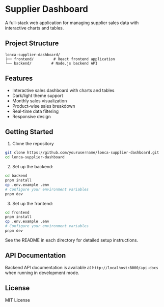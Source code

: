 # Supplier Dashboard

A full-stack web application for managing supplier sales data with interactive charts and tables.

## Project Structure

```
lonca-supplier-dashboard/
├── frontend/         # React frontend application
└── backend/         # Node.js backend API
```

## Features

- Interactive sales dashboard with charts and tables
- Dark/light theme support
- Monthly sales visualization
- Product-wise sales breakdown
- Real-time data filtering
- Responsive design

## Getting Started

1. Clone the repository
```bash
git clone https://github.com/yourusername/lonca-supplier-dashboard.git
cd lonca-supplier-dashboard
```

2. Set up the backend:
```bash
cd backend
pnpm install
cp .env.example .env
# Configure your environment variables
pnpm dev
```

3. Set up the frontend:
```bash
cd frontend
pnpm install
cp .env.example .env
# Configure your environment variables
pnpm dev
```

See the README in each directory for detailed setup instructions.

## API Documentation

Backend API documentation is available at `http://localhost:8000/api-docs` when running in development mode.

## License

MIT License
